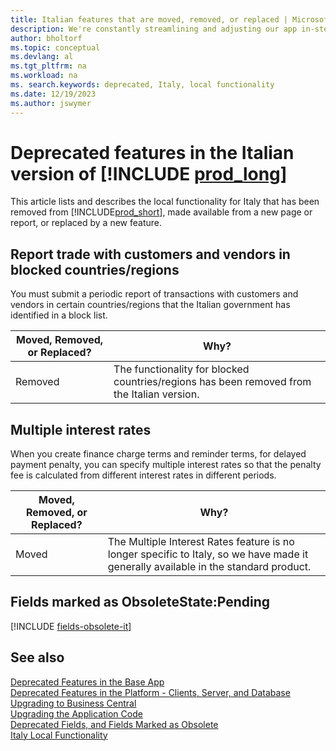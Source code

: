 ```yaml
---
title: Italian features that are moved, removed, or replaced | Microsoft Docs
description: We're constantly streamlining and adjusting our app in-step with market developments. Read about the features for Italy that we have moved, removed, or replaced.
author: bholtorf
ms.topic: conceptual
ms.devlang: al
ms.tgt_pltfrm: na
ms.workload: na
ms. search.keywords: deprecated, Italy, local functionality
ms.date: 12/19/2023
ms.author: jswymer
---
```


# Deprecated features in the Italian version of [!INCLUDE [prod_long](../developer/includes/prod_long.md)]
This article lists and describes the local functionality for Italy that has been removed from [!INCLUDE[prod_short](../developer/includes/prod_short.md)], made available from a new page or report, or replaced by a new feature.

## Report trade with customers and vendors in blocked countries/regions
You must submit a periodic report of transactions with customers and vendors in certain countries/regions that the Italian government has identified in a block list.

|Moved, Removed, or Replaced?|Why?|
|----|----|
|Removed| The functionality for blocked countries/regions has been removed from the Italian version.|

## Multiple interest rates
When you create finance charge terms and reminder terms, for delayed payment penalty, you can specify multiple interest rates so that the penalty fee is calculated from different interest rates in different periods.

|Moved, Removed, or Replaced?|Why?|
|----|----|
|Moved| The Multiple Interest Rates feature is no longer specific to Italy, so we have made it generally available in the standard product. |

## Fields marked as ObsoleteState:Pending

[!INCLUDE [fields-obsolete-it](../includes/fields-obsolete-it.md)]

## See also

[Deprecated Features in the Base App](deprecated-features-w1.md)  
[Deprecated Features in the Platform - Clients, Server, and Database](deprecated-features-platform.md)  
[Upgrading to Business Central](upgrading-to-business-central.md)  
[Upgrading the Application Code](upgrading-the-application-code.md)  
[Deprecated Fields, and Fields Marked as Obsolete](deprecated-fields.md)  
[Italy Local Functionality](/dynamics365/business-central/LocalFunctionality/Italy/italy-local-functionality)  
